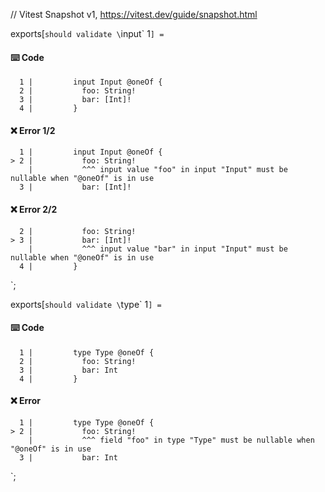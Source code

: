 // Vitest Snapshot v1, https://vitest.dev/guide/snapshot.html

exports[`should validate \`input\` 1`] = `
#### ⌨️ Code

      1 |         input Input @oneOf {
      2 |           foo: String!
      3 |           bar: [Int]!
      4 |         }

#### ❌ Error 1/2

      1 |         input Input @oneOf {
    > 2 |           foo: String!
        |           ^^^ input value "foo" in input "Input" must be nullable when "@oneOf" is in use
      3 |           bar: [Int]!

#### ❌ Error 2/2

      2 |           foo: String!
    > 3 |           bar: [Int]!
        |           ^^^ input value "bar" in input "Input" must be nullable when "@oneOf" is in use
      4 |         }
`;

exports[`should validate \`type\` 1`] = `
#### ⌨️ Code

      1 |         type Type @oneOf {
      2 |           foo: String!
      3 |           bar: Int
      4 |         }

#### ❌ Error

      1 |         type Type @oneOf {
    > 2 |           foo: String!
        |           ^^^ field "foo" in type "Type" must be nullable when "@oneOf" is in use
      3 |           bar: Int
`;

